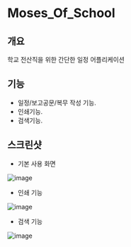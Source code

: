 # Moses_Of_School

## 개요
학교 전산직을 위한 간단한 일정 어플리케이션

## 기능
* 일정/보고공문/복무 작성 기능.
* 인쇄기능.
* 검색기능.

## 스크린샷

* 기본 사용 화면

![image](https://user-images.githubusercontent.com/68174637/89661618-de8ff500-d90d-11ea-9c3d-af3e1d81478e.png)

* 인쇄 기능

![image](https://user-images.githubusercontent.com/68174637/89661734-054e2b80-d90e-11ea-8615-4f40c08dfcde.png)

* 검색 기능

![image](https://user-images.githubusercontent.com/68174637/89661875-39295100-d90e-11ea-9dc1-5a5dcefd7773.png)

